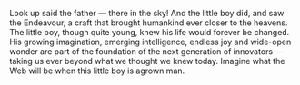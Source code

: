 

Look up said the father — there in the sky! And the little boy did, and saw the Endeavour, a craft that
brought humankind ever closer to the heavens. The little boy, though quite young, knew his life would forever
be changed. His growing imagination, emerging intelligence, endless joy and wide-open wonder are part of the
foundation of the next generation of innovators — taking us ever beyond what we thought we knew today.
Imagine what the Web will be when this little boy is agrown man. 